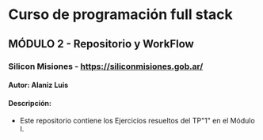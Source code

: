 # Curso de programación full stack
## MÓDULO 2 - Repositorio y WorkFlow
### Silicon Misiones - https://siliconmisiones.gob.ar/
#### Autor: Alaniz Luis
#### Descripción:
- Este repositorio contiene los Ejercicios resueltos del TP"1" en el Módulo I.